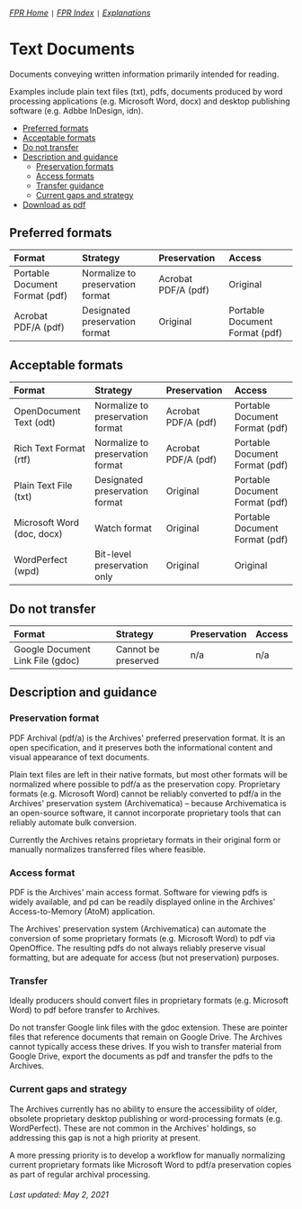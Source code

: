 ###### [FPR Home](../README.md) `|` [FPR Index](00-index.md) `|` [Explanations](../explanations/00-intro.md)

# Text Documents
Documents conveying written information primarily intended for reading.

Examples include plain text files (txt), pdfs, documents produced by word processing applications (e.g. Microsoft Word, docx) and desktop publishing software (e.g. Adbbe InDesign, idn).

- [Preferred formats](#preferred-formats)
- [Acceptable formats](#acceptable-formats)
- [Do not transfer](#do-not-transfer)
- [Description and guidance](#description-and-guidance)
  - [Preservation formats](#preservation-formats)
  - [Access formats](#access-formats)
  - [Transfer guidance](#transfer-guidance)
  - [Current gaps and strategy](#current-gaps-and-strategy)
- [Download as pdf](../downloads/01-text-documents.pdf)

## Preferred formats
| Format | Strategy | Preservation | Access |
| :---   | :---     | :---         | :---   |
| Portable Document Format (pdf) | Normalize to preservation format | Acrobat PDF/A (pdf) | Original |
| Acrobat PDF/A (pdf) | Designated preservation format | Original | Portable Document Format (pdf) |

## Acceptable formats
| Format | Strategy | Preservation | Access |
| :---   | :---     | :---         | :---   |
| OpenDocument Text (odt) | Normalize to preservation format | Acrobat PDF/A (pdf) | Portable Document Format (pdf) |
| Rich Text Format (rtf) | Normalize to preservation format | Acrobat PDF/A (pdf) | Portable Document Format (pdf) |
| Plain Text File (txt) | Designated preservation format | Original | Portable Document Format (pdf) |
| Microsoft Word (doc, docx) | Watch format | Original | Portable Document Format (pdf) |
| WordPerfect (wpd) | Bit-level preservation only | Original | Original |

## Do not transfer
| Format | Strategy | Preservation | Access |
| :---   | :---     | :---         | :---   |
| Google Document Link File (gdoc) | Cannot be preserved | n/a | n/a |

## Description and guidance
### Preservation format
PDF Archival (pdf/a) is the Archives' preferred preservation format. It is an open specification, and it preserves both the informational content and visual appearance of text documents.

Plain text files are left in their native formats, but most other formats will be normalized where possible to pdf/a as the preservation copy. Proprietary formats (e.g. Microsoft Word) cannot be reliably converted to pdf/a in the Archives' preservation system (Archivematica) – because Archivematica is an open-source software, it cannot incorporate proprietary tools that can reliably automate bulk conversion.

Currently the Archives retains proprietary formats in their original form or manually normalizes transferred files where feasible.

### Access format
PDF is the Archives' main access format. Software for viewing pdfs is widely available, and pd can be readily displayed online in the Archives' Access-to-Memory (AtoM) application.

The Archives' preservation system (Archivematica) can automate the conversion of some proprietary formats (e.g. Microsoft Word) to pdf via OpenOffice. The resulting pdfs do not always reliably preserve visual formatting, but are adequate for access (but not preservation) purposes.

### Transfer
Ideally producers should convert files in proprietary formats (e.g. Microsoft Word) to pdf before transfer to Archives.

Do not transfer Google link files with the gdoc extension. These are pointer files that reference documents that remain on Google Drive. The Archives cannot typically access these drives. If you wish to transfer material from Google Drive, export the documents as pdf and transfer the pdfs to the Archives.

### Current gaps and strategy
The Archives currently has no ability to ensure the accessibility of older, obsolete proprietary desktop publishing or word-processing formats (e.g. WordPerfect). These are not common in the Archives' holdings, so addressing this gap is not a high priority at present.

A more pressing priority is to develop a workflow for manually normalizing current proprietary formats like Microsoft Word to pdf/a preservation copies as part of regular archival processing.

###### Last updated: May 2, 2021
